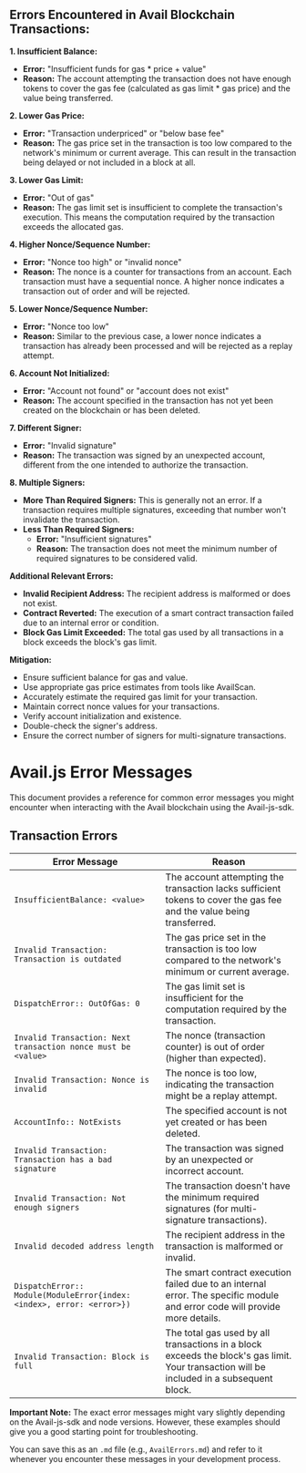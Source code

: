 <h2>Errors Encountered in Avail Blockchain Transactions:</h2>

**1. Insufficient Balance:**

* **Error:** "Insufficient funds for gas * price + value"
* **Reason:** The account attempting the transaction does not have enough tokens to cover the gas fee (calculated as gas limit * gas price) and the value being transferred.

**2. Lower Gas Price:**

* **Error:** "Transaction underpriced" or "below base fee"
* **Reason:** The gas price set in the transaction is too low compared to the network's minimum or current average. This can result in the transaction being delayed or not included in a block at all.

**3. Lower Gas Limit:**

* **Error:** "Out of gas"
* **Reason:** The gas limit set is insufficient to complete the transaction's execution. This means the computation required by the transaction exceeds the allocated gas.

**4. Higher Nonce/Sequence Number:**

* **Error:** "Nonce too high" or "invalid nonce"
* **Reason:** The nonce is a counter for transactions from an account. Each transaction must have a sequential nonce. A higher nonce indicates a transaction out of order and will be rejected.

**5. Lower Nonce/Sequence Number:**

* **Error:** "Nonce too low"
* **Reason:** Similar to the previous case, a lower nonce indicates a transaction has already been processed and will be rejected as a replay attempt.

**6. Account Not Initialized:**

* **Error:** "Account not found" or "account does not exist"
* **Reason:** The account specified in the transaction has not yet been created on the blockchain or has been deleted.

**7. Different Signer:**

* **Error:** "Invalid signature"
* **Reason:** The transaction was signed by an unexpected account, different from the one intended to authorize the transaction.

**8. Multiple Signers:**

* **More Than Required Signers:** This is generally not an error. If a transaction requires multiple signatures, exceeding that number won't invalidate the transaction.
* **Less Than Required Signers:**
    * **Error:** "Insufficient signatures"
    * **Reason:** The transaction does not meet the minimum number of required signatures to be considered valid.

**Additional Relevant Errors:**

* **Invalid Recipient Address:** The recipient address is malformed or does not exist.
* **Contract Reverted:** The execution of a smart contract transaction failed due to an internal error or condition.
* **Block Gas Limit Exceeded:** The total gas used by all transactions in a block exceeds the block's gas limit.

**Mitigation:**

* Ensure sufficient balance for gas and value.
* Use appropriate gas price estimates from tools like AvailScan.
* Accurately estimate the required gas limit for your transaction.
* Maintain correct nonce values for your transactions.
* Verify account initialization and existence.
* Double-check the signer's address.
* Ensure the correct number of signers for multi-signature transactions.



# Avail.js Error Messages

This document provides a reference for common error messages you might encounter when interacting with the Avail blockchain using the Avail-js-sdk.

## Transaction Errors

| Error Message                                                  | Reason                                                                                                                                          |
| ------------------------------------------------------------ | --------------------------------------------------------------------------------------------------------------------------------------------- |
| `InsufficientBalance: <value>`                             | The account attempting the transaction lacks sufficient tokens to cover the gas fee and the value being transferred.                            |
| `Invalid Transaction: Transaction is outdated`                | The gas price set in the transaction is too low compared to the network's minimum or current average.                                             |
| `DispatchError:: OutOfGas: 0`                                 | The gas limit set is insufficient for the computation required by the transaction.                                                                 |
| `Invalid Transaction: Next transaction nonce must be <value>` | The nonce (transaction counter) is out of order (higher than expected).                                                                         |
| `Invalid Transaction: Nonce is invalid`                        | The nonce is too low, indicating the transaction might be a replay attempt.                                                                    |
| `AccountInfo:: NotExists`                                      | The specified account is not yet created or has been deleted.                                                                              |
| `Invalid Transaction: Transaction has a bad signature`         | The transaction was signed by an unexpected or incorrect account.                                                                               |
| `Invalid Transaction: Not enough signers`                     | The transaction doesn't have the minimum required signatures (for multi-signature transactions).                                                 |
| `Invalid decoded address length`                               | The recipient address in the transaction is malformed or invalid.                                                                              |
| `DispatchError:: Module(ModuleError{index: <index>, error: <error>})` | The smart contract execution failed due to an internal error. The specific module and error code will provide more details.                   |
| `Invalid Transaction: Block is full`                         | The total gas used by all transactions in a block exceeds the block's gas limit. Your transaction will be included in a subsequent block. |

**Important Note:** The exact error messages might vary slightly depending on the Avail-js-sdk and node versions. However, these examples should give you a good starting point for troubleshooting.



You can save this as an `.md` file (e.g., `AvailErrors.md`) and refer to it whenever you encounter these messages in your development process.


